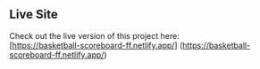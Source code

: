 ## Live Site

Check out the live version of this project here:  
[https://basketball-scoreboard-ff.netlify.app/]
(https://basketball-scoreboard-ff.netlify.app/)